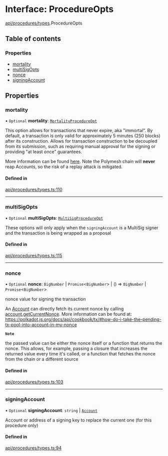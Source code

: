 # Interface: ProcedureOpts

[api/procedures/types](../wiki/api.procedures.types).ProcedureOpts

## Table of contents

### Properties

- [mortality](../wiki/api.procedures.types.ProcedureOpts#mortality)
- [multiSigOpts](../wiki/api.procedures.types.ProcedureOpts#multisigopts)
- [nonce](../wiki/api.procedures.types.ProcedureOpts#nonce)
- [signingAccount](../wiki/api.procedures.types.ProcedureOpts#signingaccount)

## Properties

### mortality

• `Optional` **mortality**: [`MortalityProcedureOpt`](../wiki/api.procedures.types#mortalityprocedureopt)

This option allows for transactions that never expire, aka "immortal". By default, a transaction is only valid for approximately 5 minutes (250 blocks) after its construction. Allows for transaction construction to be decoupled from its submission, such as requiring manual approval for the signing or providing "at least once" guarantees.

More information can be found [here](https://wiki.polkadot.network/docs/build-protocol-info#transaction-mortality). Note the Polymesh chain will **never** reap Accounts, so the risk of a replay attack is mitigated.

#### Defined in

[api/procedures/types.ts:110](https://github.com/PolymeshAssociation/polymesh-sdk/blob/9a8715021/src/api/procedures/types.ts#L110)

___

### multiSigOpts

• `Optional` **multiSigOpts**: [`MultiSigProcedureOpt`](../wiki/api.procedures.types.MultiSigProcedureOpt)

These options will only apply when the `signingAccount` is a MultiSig signer and the transaction is being wrapped as a proposal

#### Defined in

[api/procedures/types.ts:115](https://github.com/PolymeshAssociation/polymesh-sdk/blob/9a8715021/src/api/procedures/types.ts#L115)

___

### nonce

• `Optional` **nonce**: `BigNumber` \| `Promise`\<`BigNumber`\> \| () => `BigNumber` \| `Promise`\<`BigNumber`\>

nonce value for signing the transaction

An [Account](../wiki/api.entities.Account.Account) can directly fetch its current nonce by calling [account.getCurrentNonce](../wiki/api.entities.Account.Account#getcurrentnonce). More information can be found at: https://polkadot.js.org/docs/api/cookbook/tx/#how-do-i-take-the-pending-tx-pool-into-account-in-my-nonce

**`Note`**

the passed value can be either the nonce itself or a function that returns the nonce. This allows, for example, passing a closure that increases the returned value every time it's called, or a function that fetches the nonce from the chain or a different source

#### Defined in

[api/procedures/types.ts:103](https://github.com/PolymeshAssociation/polymesh-sdk/blob/9a8715021/src/api/procedures/types.ts#L103)

___

### signingAccount

• `Optional` **signingAccount**: `string` \| [`Account`](../wiki/api.entities.Account.Account)

Account or address of a signing key to replace the current one (for this procedure only)

#### Defined in

[api/procedures/types.ts:94](https://github.com/PolymeshAssociation/polymesh-sdk/blob/9a8715021/src/api/procedures/types.ts#L94)

